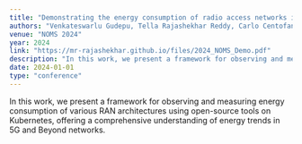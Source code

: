 ```yaml
---
title: "Demonstrating the energy consumption of radio access networks in container clouds"
authors: "Venkateswarlu Gudepu, Tella Rajashekhar Reddy, Carlo Centofanti, José Santos, Andrea Marotta, Koteswararao Kondepu"
venue: "NOMS 2024"
year: 2024
link: "https://mr-rajashekhar.github.io/files/2024_NOMS_Demo.pdf"
description: "In this work, we present a framework for observing and measuring energy consumption of various RAN architectures using open-source tools on Kubernetes, offering a comprehensive understanding of energy trends in 5G and Beyond networks."
date: 2024-01-01
type: "conference"
---
```


In this work, we present a framework for observing and measuring energy consumption of various RAN architectures using open-source tools on Kubernetes, offering a comprehensive understanding of energy trends in 5G and Beyond networks.
